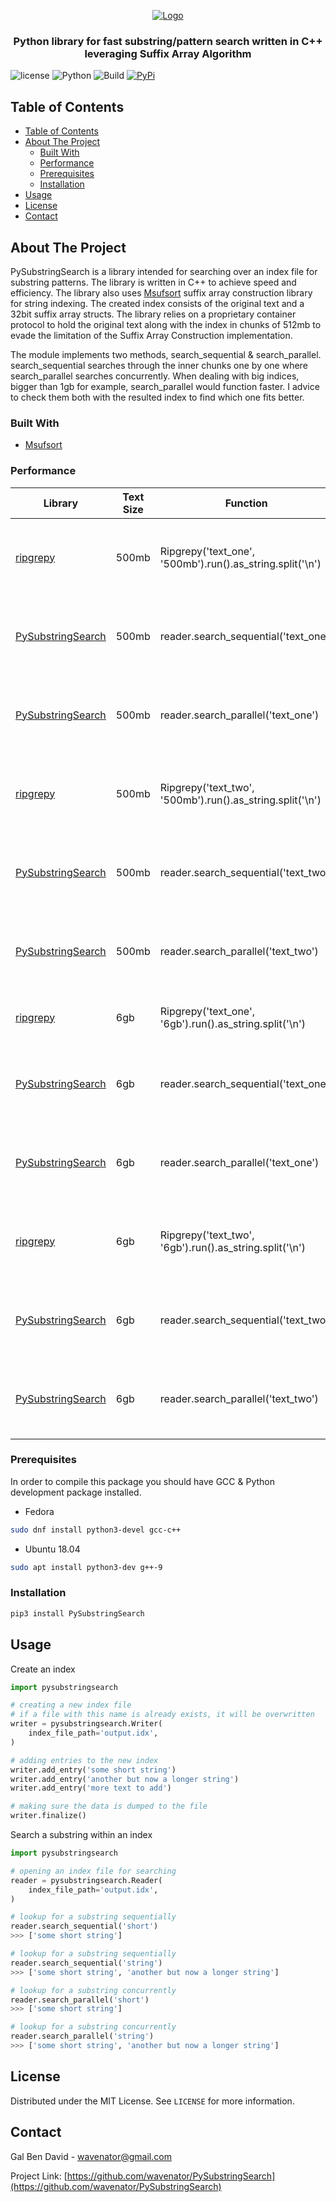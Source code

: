 <p align="center">
    <a href="https://github.com/wavenator/PySubstringSearch">
        <img src="https://raw.githubusercontent.com/wavenator/PySubstringSearch/master/images/logo.png" alt="Logo">
    </a>
    <h3 align="center">
        Python library for fast substring/pattern search written in C++ leveraging Suffix Array Algorithm
    </h3>
</p>

![license](https://img.shields.io/badge/MIT-License-blue)
![Python](https://img.shields.io/badge/Python-3.6%20%7C%203.7%20%7C%203.8%20%7C%20pypy3-blue)
![Build](https://github.com/wavenator/PySubstringSearch/workflows/Build/badge.svg)
[![PyPi](https://img.shields.io/pypi/v/PySubstringSearch.svg)](https://pypi.org/project/PySubstringSearch/)

## Table of Contents

- [Table of Contents](#table-of-contents)
- [About The Project](#about-the-project)
  - [Built With](#built-with)
  - [Performance](#performance)
  - [Prerequisites](#prerequisites)
  - [Installation](#installation)
- [Usage](#usage)
- [License](#license)
- [Contact](#contact)


## About The Project

PySubstringSearch is a library intended for searching over an index file for substring patterns. The library is written in C++ to achieve speed and efficiency. The library also uses [Msufsort](https://github.com/michaelmaniscalco/msufsort) suffix array construction library for string indexing. The created index consists of the original text and a 32bit suffix array structs. The library relies on a proprietary container protocol to hold the original text along with the index in chunks of 512mb to evade the limitation of the Suffix Array Construction implementation.

The module implements two methods, search_sequential & search_parallel. search_sequential searches through the inner chunks one by one where search_parallel searches concurrently. When dealing with big indices, bigger than 1gb for example, search_parallel would function faster. I advice to check them both with the resulted index to find which one fits better.


### Built With

* [Msufsort](https://github.com/michaelmaniscalco/msufsort)


### Performance

| Library  | Text Size | Function | Time | #Results | Improvement Factor |
| ------------- | ------------- | ------------- | ------------- | ------------- | ------------- |
| [ripgrepy](https://pypi.org/project/ripgrepy/) | 500mb | Ripgrepy('text_one', '500mb').run().as_string.split('\n') | 127 ms ± 694 µs per loop | 12553 | 1.0x |
| [PySubstringSearch](https://github.com/wavenator/PySubstringSearch) | 500mb | reader.search_sequential('text_one') | 2.48 ms ± 53.4 µs per loop | 12553 | 51.2x |
| [PySubstringSearch](https://github.com/wavenator/PySubstringSearch) | 500mb | reader.search_parallel('text_one') | 3.78 ms ± 350 µs per loop | 12553 | 33.6x |
| [ripgrepy](https://pypi.org/project/ripgrepy/) | 500mb | Ripgrepy('text_two', '500mb').run().as_string.split('\n') | 127 ms ± 623 µs per loop | 769 | 1.0x |
| [PySubstringSearch](https://github.com/wavenator/PySubstringSearch) | 500mb | reader.search_sequential('text_two') | 156 µs ± 916 ns per loop | 769 | 814.0x |
| [PySubstringSearch](https://github.com/wavenator/PySubstringSearch) | 500mb | reader.search_parallel('text_two') | 251 µs ± 80.2 µs per loop | 769 | 506.0x |
| [ripgrepy](https://pypi.org/project/ripgrepy/) | 6gb | Ripgrepy('text_one', '6gb').run().as_string.split('\n') | 1.38 s ± 3.82 ms | 206884 | 1.0x |
| [PySubstringSearch](https://github.com/wavenator/PySubstringSearch) | 6gb | reader.search_sequential('text_one') | 93.7 ms ± 2.16 ms per loop | 206884 | 15.3x |
| [PySubstringSearch](https://github.com/wavenator/PySubstringSearch) | 6gb | reader.search_parallel('text_one') | 34.3 ms ± 321 µs per loop | 206884 | 40.5x |
| [ripgrepy](https://pypi.org/project/ripgrepy/) | 6gb | Ripgrepy('text_two', '6gb').run().as_string.split('\n') | 1.61 s ± 37.2 ms per loop | 6921 | 1.0x |
| [PySubstringSearch](https://github.com/wavenator/PySubstringSearch) | 6gb | reader.search_sequential('text_two') | 2.22 ms ± 79.3 µs per loop | 6921 | 725.2x |
| [PySubstringSearch](https://github.com/wavenator/PySubstringSearch) | 6gb | reader.search_parallel('text_two') | 1.38 ms ± 26 µs per loop | 6921 | 1166.6x |

### Prerequisites

In order to compile this package you should have GCC & Python development package installed.
* Fedora
```sh
sudo dnf install python3-devel gcc-c++
```
* Ubuntu 18.04
```sh
sudo apt install python3-dev g++-9
```

### Installation

```sh
pip3 install PySubstringSearch
```



## Usage

Create an index
```python
import pysubstringsearch

# creating a new index file
# if a file with this name is already exists, it will be overwritten
writer = pysubstringsearch.Writer(
    index_file_path='output.idx',
)

# adding entries to the new index
writer.add_entry('some short string')
writer.add_entry('another but now a longer string')
writer.add_entry('more text to add')

# making sure the data is dumped to the file
writer.finalize()
```

Search a substring within an index
```python
import pysubstringsearch

# opening an index file for searching
reader = pysubstringsearch.Reader(
    index_file_path='output.idx',
)

# lookup for a substring sequentially
reader.search_sequential('short')
>>> ['some short string']

# lookup for a substring sequentially
reader.search_sequential('string')
>>> ['some short string', 'another but now a longer string']

# lookup for a substring concurrently
reader.search_parallel('short')
>>> ['some short string']

# lookup for a substring concurrently
reader.search_parallel('string')
>>> ['some short string', 'another but now a longer string']
```



## License

Distributed under the MIT License. See `LICENSE` for more information.


## Contact

Gal Ben David - wavenator@gmail.com

Project Link: [https://github.com/wavenator/PySubstringSearch](https://github.com/wavenator/PySubstringSearch)
